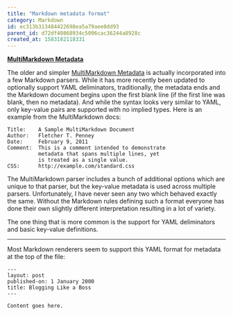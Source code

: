 ```yaml
---
title: "Markdown metadata format"
category: Markdown
id: ec313b313484422698ea5a79aee0dd93
parent_id: d72df40868934c5096cac36244a8928c
created_at: 1583182118331
---
```


[**MultiMarkdown Metadata**](https://stackoverflow.com/questions/44215896/markdown-metadata-format)

The older and simpler [MultiMarkdown Metadata](http://fletcher.github.io/MultiMarkdown-5/metadata.html) is actually incorporated into a few Markdown parsers. While it has more recently been updated to optionally support YAML deliminators, traditionally, the metadata ends and the Markdown document begins upon the first blank line (if the first line was blank, then no metadata). And while the syntax looks very similar to YAML, only key-value pairs are supported with no implied types. Here is an example from the MultiMarkdown docs:

    Title:    A Sample MultiMarkdown Document  
    Author:   Fletcher T. Penney  
    Date:     February 9, 2011  
    Comment:  This is a comment intended to demonstrate  
              metadata that spans multiple lines, yet  
              is treated as a single value.  
    CSS:      http://example.com/standard.css

The MultiMarkdown parser includes a bunch of additional options which are unique to that parser, but the key-value metadata is used across multiple parsers. Unfortunately, I have never seen any two which behaved exactly the same. Without the Markdown rules defining such a format everyone has done their own slightly different interpretation resulting in a lot of variety.

The one thing that is more common is the support for YAML deliminators and basic key-value definitions.

---



Most Markdown renderers seem to support this YAML format for metadata at the top of the file:

```
---
layout: post
published-on: 1 January 2000
title: Blogging Like a Boss
---

Content goes here.
```

    